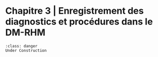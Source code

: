 # Chapitre 3 | Enregistrement des diagnostics et procédures dans le DM-RHM

```{admonition} This is a title
:class: danger
Under Construction
```
